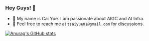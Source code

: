 ### Hey Guys! 👋
- 🌱 My name is Cai Yue. I am passionate about AIGC and AI Infra.
- 💬 Feel free to reach me at `tsaiyue01@gmail.com` for discussions.

[![Anurag's GitHub stats](https://github-readme-stats.vercel.app/api?username=Tsaiyue)](https://github.com/anuraghazra/github-readme-stats)
<!--
**Tsaiyue/Tsaiyue** is a ✨ _special_ ✨ repository because its `README.md` (this file) appears on your GitHub profile.

Here are some ideas to get you started:

- 🔭 I’m currently working on ...
- 🌱 I’m currently learning ...
- 👯 I’m looking to collaborate on ...
- 🤔 I’m looking for help with ...
- 💬 Ask me about ...
- 📫 How to reach me: ...
- 😄 Pronouns: ...
- ⚡ Fun fact: ...
-->
